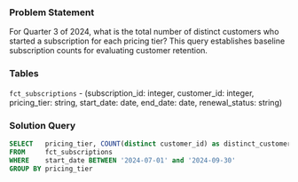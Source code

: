 ### Problem Statement

For Quarter 3 of 2024, what is the total number of distinct customers who started a subscription for each pricing tier? This query establishes baseline subscription counts for evaluating customer retention.


### Tables

`fct_subscriptions` - (subscription_id: integer, customer_id: integer, pricing_tier: string, start_date: date, end_date: date, renewal_status: string)


### Solution Query

```sql
SELECT   pricing_tier, COUNT(distinct customer_id) as distinct_customers
FROM     fct_subscriptions
WHERE    start_date BETWEEN '2024-07-01' and '2024-09-30'
GROUP BY pricing_tier
```